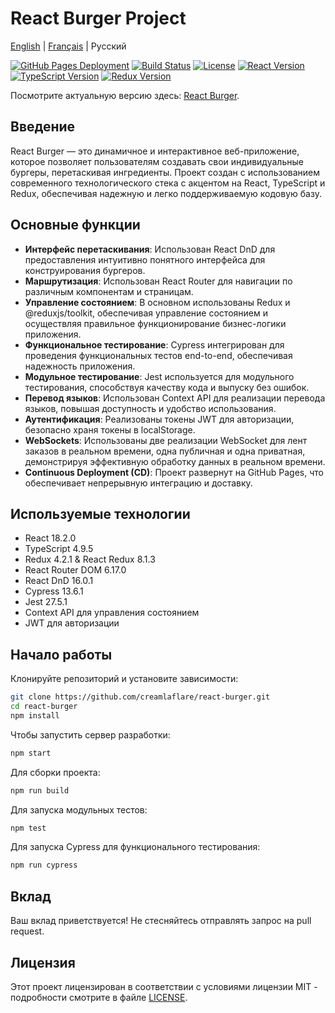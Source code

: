 # React Burger Project

[English](README.md) | [Français](README.fr.md) | Русский

[![GitHub Pages Deployment](https://img.shields.io/badge/deploy-GitHub%20Pages-green.svg)](https://antonkazachenko.github.io/react-burger)
[![Build Status](https://img.shields.io/badge/build-passing-brightgreen.svg)](https://antonkazachenko.github.io/react-burger)
[![License](https://img.shields.io/badge/license-MIT-blue.svg)](LICENSE)
[![React Version](https://img.shields.io/badge/react-18.2.0-blue.svg)](https://reactjs.org/)
[![TypeScript Version](https://img.shields.io/badge/typescript-4.9.5-blue.svg)](https://www.typescriptlang.org/)
[![Redux Version](https://img.shields.io/badge/redux-4.2.1-blue.svg)](https://redux.js.org/)

Посмотрите актуальную версию здесь: [React Burger](https://antonkazachenko.github.io/react-burger).

## Введение

React Burger — это динамичное и интерактивное веб-приложение, которое позволяет пользователям создавать свои индивидуальные бургеры, перетаскивая ингредиенты. Проект создан с использованием современного технологического стека с акцентом на React, TypeScript и Redux, обеспечивая надежную и легко поддерживаемую кодовую базу.

## Основные функции

- **Интерфейс перетаскивания**: Использован React DnD для предоставления интуитивно понятного интерфейса для конструирования бургеров.
- **Маршрутизация**: Использован React Router для навигации по различным компонентам и страницам.
- **Управление состоянием**: В основном использованы Redux и @reduxjs/toolkit, обеспечивая управление состоянием и осуществляя правильное функционирование бизнес-логики приложения.
- **Функциональное тестирование**: Cypress интегрирован для проведения функциональных тестов end-to-end, обеспечивая надежность приложения.
- **Модульное тестирование**: Jest используется для модульного тестирования, способствуя качеству кода и выпуску без ошибок.
- **Перевод языков**: Использован Context API для реализации перевода языков, повышая доступность и удобство использования.
- **Аутентификация**: Реализованы токены JWT для авторизации, безопасно храня токены в localStorage.
- **WebSockets**: Использованы две реализации WebSocket для лент заказов в реальном времени, одна публичная и одна приватная, демонстрируя эффективную обработку данных в реальном времени.
- **Continuous Deployment (CD)**: Проект развернут на GitHub Pages, что обеспечивает непрерывную интеграцию и доставку.

## Используемые технологии

- React 18.2.0
- TypeScript 4.9.5
- Redux 4.2.1 & React Redux 8.1.3
- React Router DOM 6.17.0
- React DnD 16.0.1
- Cypress 13.6.1
- Jest 27.5.1
- Context API для управления состоянием
- JWT для авторизации

## Начало работы

Клонируйте репозиторий и установите зависимости:
```bash
git clone https://github.com/creamlaflare/react-burger.git
cd react-burger
npm install
```
Чтобы запустить сервер разработки:
```bash
npm start
```
Для сборки проекта:
```bash
npm run build
```
Для запуска модульных тестов:
```bash
npm test
```
Для запуска Cypress для функционального тестирования:
```bash
npm run cypress
```

## Вклад
Ваш вклад приветствуется! Не стесняйтесь отправлять запрос на pull request.

## Лицензия
Этот проект лицензирован в соответствии с условиями лицензии MIT - подробности смотрите в файле [LICENSE](LICENSE).
